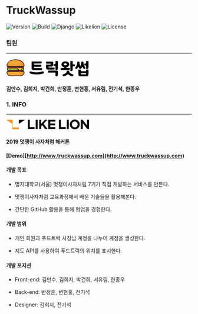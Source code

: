 TruckWassup
===========

![Version](https://img.shields.io/badge/Version-1.0.0-green.svg) ![Build](https://img.shields.io/badge/Build-Passing-success.svg) ![Django](https://img.shields.io/badge/Python-Django-darkgreen.svg) ![Likelion](https://img.shields.io/badge/Likelion-MJU(Seoul)-9cf.svg) ![License](https://img.shields.io/badge/License-MIT-informational.svg)

### 팀원

---

<img alt="멋쟁이사자처럼 로고" src="markdown/images/twLogo.png" width="225px">

#### 김만수, 김희지, 박건희, 반정훈, 변현홍, 서유림, 전기석, 한종우

### 1. INFO

---

<img alt="멋쟁이사자처럼 로고" src="markdown/images/basiclogo_E_H.png" width="225px">

#### 2019 멋쟁이 사자처럼 해커톤

#### [Demo][http://www.truckwassup.com](http://www.truckwassup.com)

#### 개발 목표

-	명지대학교(서울) 멋쟁이사자처럼 7기가 직접 개발하는 서비스를 만든다.

-	멋쟁이사자처럼 교육과정에서 배운 기술들을 활용해본다.

-	간단한 GitHub 활용을 통해 협업을 경험한다.

#### 개발 범위

-	개인 회원과 푸드트럭 사장님 계정을 나누어 계정을 생성한다.

-	지도 API를 사용하여 푸드트럭의 위치를 표시한다.

#### 개발 포지션

-	Front-end: 김만수, 김희지, 박건희, 서유림, 한종우

-	Back-end: 반정훈, 변현홍, 전기석

-	Designer: 김희지, 전기석
